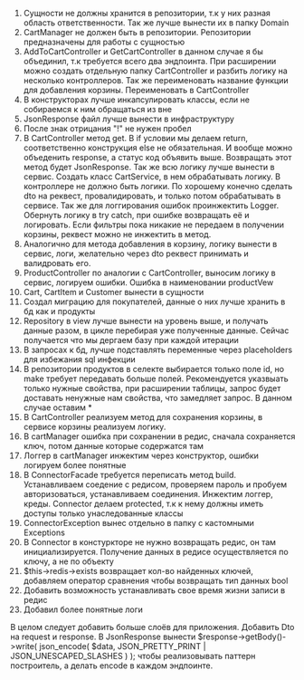 1. Сущности не должны хранится в репозитории, т.к у них разная область ответственности. Так же лучше вынести их в папку Domain
2. CartManager не должен быть в репозитории. Репозитории предназначены для работы с сущностью
3. AddToCartController и GetCartController в данном случае я бы объединил, т.к требуется всего два эндпоинта. При расширении можно создать отдельную папку CartController и разбить логику на несколько контроллеров. Так же переименовать название функции для добавления корзины. Переименовать в CartController
4. В конструкторах лучше инкапсулировать классы, если не собираемся к ним обращаться из вне
5. JsonResponse файл лучше вынести в инфраструктуру
6. После знак отрицания "!" не нужен пробел
7. В CartController метод get. В if условии мы делаем return, соответственно конструкция else не обязательная. И вообще можно объеденить response, а статус код объявить выше. Возвращать этот метод будет JsonResponse. Так же всю логику лучше вынести в сервис. Создать класс CartService, в нем обрабатывать логику. В контроллере не должно быть логики. По хорошему конечно сделать dto на реквест, провалидировать, и только потом обрабатывать в сервисе. Так же для логгирования ошибок проинжектить Logger. Обернуть логику в try catch, при ошибке возвращать её и логировать. Если фильтры пока никакие не передаем в получении корзины, реквест можно не инжектить в метод.
8. Аналогично для метода добавления в корзину, логику вынести в сервис, логи, желательно через dto реквест принимать и валидровать его.
9. ProductController по аналогии с CartController, выносим логику в сервис, логируем ошибки. Ошибка в наименовании productVew
10. Cart, CartItem и Customer вынести в сущности
11. Создал миграцию для покупателей, данные о них лучше хранить в бд как и продукты
12. Repository в view лучше вынести на уровень выше, и получать данные разом, в цикле перебирая уже полученные данные. Сейчас получается что мы дергаем базу при каждой итерации
13. В запросах к бд, лучше подставлять переменные через placeholders для избежания sql инфекции
14. В репозитории продуктов в селекте выбирается только поле id, но make требует передавать больше полей. Рекомендуется указвыать только нужные свойства, при расширении таблицы, запрос будет доставать ненужные нам свойства, что замедляет запрос. В данном случае оставим *
15. В CartController реализуем метод для сохранения корзины, в сервисе корзины реализуем логику.
16. В cartManager ошибка при сохранении в редис, сначала сохраняется ключ, потом данные которые содержатся там
17. Логгер в cartManager инжектим через конструктор, ошибки логируем более понятные
18. В ConnectorFacade требуется переписать метод build. Устанавливаем соедение с редисом, проверяем пароль и пробуем авторизоваться, устанавливаем соединения. Инжектим логгер, креды. Connector делаем protected, т.к к нему должны иметь доступы только унаследованные классы
19. ConnectorException вынес отдельно в папку с кастомными Exceptions
20. В Connector в констуркторе не нужно возвращать редис, он там инициализируется. Получение данных в редисе осуществляется по ключу, а не по объекту
21. $this->redis->exists возвращает кол-во найденных ключей, добавляем оператор сравнения чтобы возвращать тип данных bool
22. Добавить возможность устанавливать свое время жизни записи в редис
23. Добавил более понятные логи


В целом следует добавить больше слоёв для приложения. Добавить Dto на request и response. В JsonResponse вынести   $response->getBody()->write(
json_encode(
$data,
JSON_PRETTY_PRINT | JSON_UNESCAPED_SLASHES
)
); чтобы реализовывать паттерн построитель, а делать encode в каждом эндпоинте. 